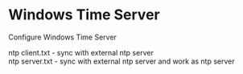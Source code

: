 # Windows Time Server
Configure Windows Time Server

ntp client.txt - sync with external ntp server  
ntp server.txt - sync with external ntp server and work as ntp server
